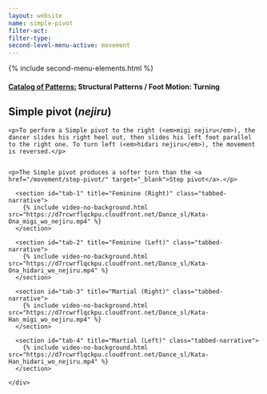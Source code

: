 ```yaml
---
layout: website
name: simple-pivot
filter-act:
filter-type:
second-level-menu-active: movement
---
```

{% include second-menu-elements.html %}

<main class="page-content">
  <div class="text-container">
    <h4><a href="/movement/">Catalog of Patterns:</a> Structural Patterns / Foot Motion: Turning</h4>
    <h2>Simple pivot (<em>nejiru</em>)</h2>

    <p>To perform a Simple pivot to the right (<em>migi nejiru</em>), the dancer slides his right heel out, then slides his left foot parallel to the right one. To turn left (<em>hidari nejiru</em>), the movement is reversed.</p>


    <p>The Simple pivot produces a softer turn than the <a href="/movement/step-pivot/" target="_blank">Step pivot</a>.</p>

  </div>



<div class="tabs-container">
  <div class="tabs-container__links">
    <div class="wrapper">
      <div id="tabs"></div>
    </div>
  </div>
  <div class="tabs-container__content">
    <div class="wrapper">

      <section id="tab-1" title="Feminine (Right)" class="tabbed-narrative">
        {% include video-no-background.html src="https://d7rcwrflqckpu.cloudfront.net/Dance_sl/Kata-Ona_migi_wo_nejiru.mp4" %}
      </section>

      <section id="tab-2" title="Feminine (Left)" class="tabbed-narrative">
        {% include video-no-background.html src="https://d7rcwrflqckpu.cloudfront.net/Dance_sl/Kata-Ona_hidari_wo_nejiru.mp4" %}
      </section>

      <section id="tab-3" title="Martial (Right)" class="tabbed-narrative">
        {% include video-no-background.html src="https://d7rcwrflqckpu.cloudfront.net/Dance_sl/Kata-Han_migi_wo_nejiru.mp4" %}
      </section>

      <section id="tab-4" title="Martial (Left)" class="tabbed-narrative">
        {% include video-no-background.html src="https://d7rcwrflqckpu.cloudfront.net/Dance_sl/Kata-Han_hidari_wo_nejiru.mp4" %}
      </section>

    </div>
  </div>
</div>
</main>
